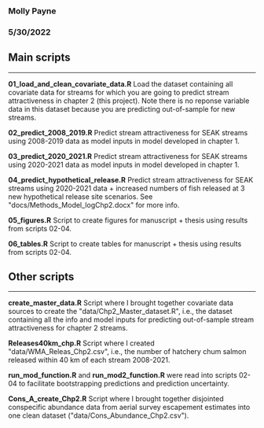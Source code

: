 ### Molly Payne
### 5/30/2022


## Main scripts

----

**01_load_and_clean_covariate_data.R** Load the dataset containing all covariate data for streams for which you are going to predict stream attractiveness in chapter 2 (this project). Note there is no reponse variable data in this dataset because you are predicting out-of-sample for new streams. <br>

**02_predict_2008_2019.R** Predict stream attractiveness for SEAK streams using 2008-2019 data as model inputs in model developed in chapter 1. <br>

**03_predict_2020_2021.R** Predict stream attractiveness for SEAK streams using 2020-2021 data as model inputs in model developed in chapter 1. <br>

**04_predict_hypothetical_release.R** Predict stream attractiveness for SEAK streams using 2020-2021 data + increased numbers of fish released at 3 new hypothetical release site scenarios. See "docs/Methods_Model_logChp2.docx" for more info. <br>

**05_figures.R** Script to create figures for manuscript + thesis using results from scripts 02-04. <br>

**06_tables.R** Script to create tables for manuscript + thesis using results from scripts 02-04. <br>

## Other scripts

----

**create_master_data.R** Script where I brought together covariate data sources to create the "data/Chp2_Master_dataset.R", i.e., the dataset containing all the info and model inputs for predicting out-of-sample stream attractiveness for chapter 2 streams. <br>

**Releases40km_chp.R** Script where I created "data/WMA_Releas_Chp2.csv", i.e., the number of hatchery chum salmon released within 40 km of each stream 2008-2021. <br>

**run_mod_function.R** and **run_mod2_function.R** were read into scripts 02-04 to facilitate bootstrapping predictions and prediction uncertainty. <br>

**Cons_A_create_Chp2.R** Script where I brought together disjointed conspecific abundance data from aerial survey escapement estimates into one clean dataset ("data/Cons_Abundance_Chp2.csv"). <br>


